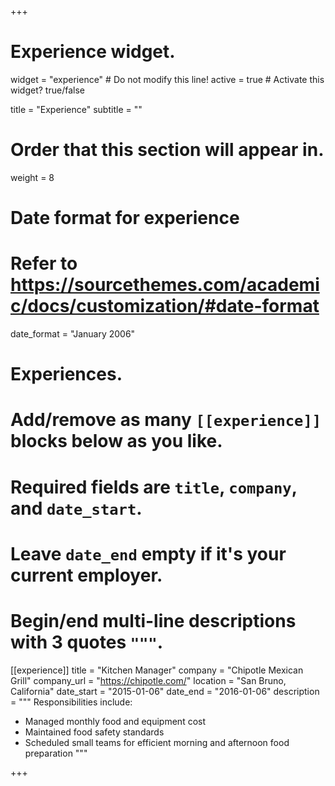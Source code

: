 +++
# Experience widget.
widget = "experience"  # Do not modify this line!
active = true  # Activate this widget? true/false

title = "Experience"
subtitle = ""

# Order that this section will appear in.
weight = 8

# Date format for experience
#   Refer to https://sourcethemes.com/academic/docs/customization/#date-format
date_format = "January 2006"

# Experiences.
#   Add/remove as many `[[experience]]` blocks below as you like.
#   Required fields are `title`, `company`, and `date_start`.
#   Leave `date_end` empty if it's your current employer.
#   Begin/end multi-line descriptions with 3 quotes `"""`.
[[experience]]
  title = "Kitchen Manager"
  company = "Chipotle Mexican Grill"
  company_url = "https://chipotle.com/"
  location = "San Bruno, California"
  date_start = "2015-01-06"
  date_end = "2016-01-06"
  description = """
  Responsibilities include:
  
  * Managed monthly food and equipment cost
  * Maintained food safety standards
  * Scheduled small teams for efficient morning and afternoon food preparation
  """

+++
